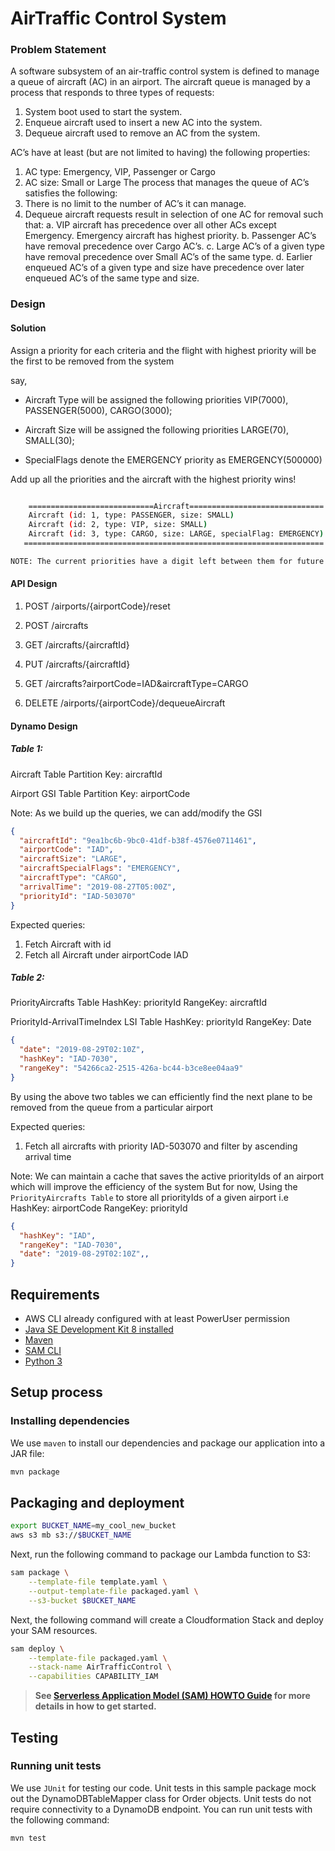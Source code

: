 # AirTraffic Control System

### Problem Statement
A software subsystem of an air-traffic control system is defined to manage a queue
of aircraft (AC) in an airport. The aircraft queue is managed by a process that
responds to three types of requests:
1. System boot used to start the system.
2. Enqueue aircraft used to insert a new AC into the system.
3. Dequeue aircraft used to remove an AC from the system.

AC’s have at least (but are not limited to having) the following properties:
1. AC type: Emergency, VIP, Passenger or Cargo
2. AC size: Small or Large
The process that manages the queue of AC’s satisfies the following:
1. There is no limit to the number of AC’s it can manage.
2. Dequeue aircraft requests result in selection of one AC for removal such that:
a. VIP aircraft has precedence over all other ACs except Emergency.
Emergency aircraft has highest priority.
b. Passenger AC’s have removal precedence over Cargo AC’s.
c. Large AC’s of a given type have removal precedence over Small AC’s of
the same type.
d. Earlier enqueued AC’s of a given type and size have precedence over
later enqueued AC’s of the same type and size.

### Design 

#### Solution
Assign a priority for each criteria and the flight with highest priority will be the first to be removed from the system

say,
* Aircraft Type will be assigned the following priorities
  VIP(7000), PASSENGER(5000), CARGO(3000);

* Aircraft Size will be assigned the following priorities
  LARGE(70), SMALL(30);
  
* SpecialFlags denote the EMERGENCY priority as
  EMERGENCY(500000)
  
Add up all the priorities and the aircraft with the highest priority wins!
```bash

    ============================Aircraft==============================|==========PRIORITY_SUM=========|=======RANK====
    Aircraft (id: 1, type: PASSENGER, size: SMALL)                    |   5000 + 30          =   5030 |        3
    Aircraft (id: 2, type: VIP, size: SMALL)                          |   7000 + 30          =   7030 |        2
    Aircraft (id: 3, type: CARGO, size: LARGE, specialFlag: EMERGENCY)|   3000 + 70 + 500000 = 503070 |        1
   ===================================================================|===============================|================

NOTE: The current priorities have a digit left between them for future priorities
```
#### API Design
1. POST /airports/{airportCode}/reset <!-- Reset/Reboot all the aircrafts in the given airport -->

2. POST /aircrafts <!-- Enter a new aircraft into the system -->

3. GET /aircrafts/{aircraftId} <!-- Fetch aircraft with a given Id -->

4. PUT /aircrafts/{aircraftId} <!-- Update the aircraft. Usually to change the emergency -->

5. GET /aircrafts?airportCode=IAD&aircraftType=CARGO <!-- List all emergency flights of an airport -->

6. DELETE /airports/{airportCode}/dequeueAircraft <!-- Clears an AirCraft for takeoff -->

#### Dynamo Design
##### Table 1:
Aircraft Table
Partition Key: aircraftId

Airport GSI Table
Partition Key: airportCode

Note: As we build up the queries, we can add/modify the GSI

```json
{
  "aircraftId": "9ea1bc6b-9bc0-41df-b38f-4576e0711461",
  "airportCode": "IAD",
  "aircraftSize": "LARGE",
  "aircraftSpecialFlags": "EMERGENCY",
  "aircraftType": "CARGO",
  "arrivalTime": "2019-08-27T05:00Z",
  "priorityId": "IAD-503070"
}
```
Expected queries:
1. Fetch Aircraft with id
2. Fetch all Aircraft under airportCode IAD
 
##### Table 2:
PriorityAircrafts Table
HashKey: priorityId
RangeKey: aircraftId

PriorityId-ArrivalTimeIndex LSI Table
HashKey: priorityId
RangeKey: Date
```json
{
  "date": "2019-08-29T02:10Z",
  "hashKey": "IAD-7030",
  "rangeKey": "54266ca2-2515-426a-bc44-b3ce8ee04aa9"
}
```

By using the above two tables we can efficiently find the next plane to be removed from the queue from a particular airport

Expected queries:
1. Fetch all aircrafts with priority IAD-503070 and filter by ascending arrival time

Note: We can maintain a cache that saves the active priorityIds of an airport which will improve the efficiency of the system
But for now, Using the `PriorityAircrafts Table` to store all priorityIds of a given airport
i.e
HashKey: airportCode
RangeKey: priorityId
```json
{
  "hashKey": "IAD",
  "rangeKey": "IAD-7030",
  "date": "2019-08-29T02:10Z",,
}
```


## Requirements

* AWS CLI already configured with at least PowerUser permission
* [Java SE Development Kit 8 installed](http://www.oracle.com/technetwork/java/javase/downloads/jdk8-downloads-2133151.html)
* [Maven](https://maven.apache.org/install.html)
* [SAM CLI](https://github.com/awslabs/aws-sam-cli)
* [Python 3](https://docs.python.org/3/)

## Setup process

### Installing dependencies

We use `maven` to install our dependencies and package our application into a JAR file:

```bash
mvn package
```

## Packaging and deployment

```bash
export BUCKET_NAME=my_cool_new_bucket
aws s3 mb s3://$BUCKET_NAME
```

Next, run the following command to package our Lambda function to S3:

```bash
sam package \
    --template-file template.yaml \
    --output-template-file packaged.yaml \
    --s3-bucket $BUCKET_NAME
```

Next, the following command will create a Cloudformation Stack and deploy your SAM resources.

```bash
sam deploy \
    --template-file packaged.yaml \
    --stack-name AirTrafficControl \
    --capabilities CAPABILITY_IAM
```

> **See [Serverless Application Model (SAM) HOWTO Guide](https://github.com/awslabs/serverless-application-model/blob/master/HOWTO.md) for more details in how to get started.**

## Testing

### Running unit tests
We use `JUnit` for testing our code.
Unit tests in this sample package mock out the DynamoDBTableMapper class for Order objects.
Unit tests do not require connectivity to a DynamoDB endpoint. You can run unit tests with the
following command:

```bash
mvn test
```